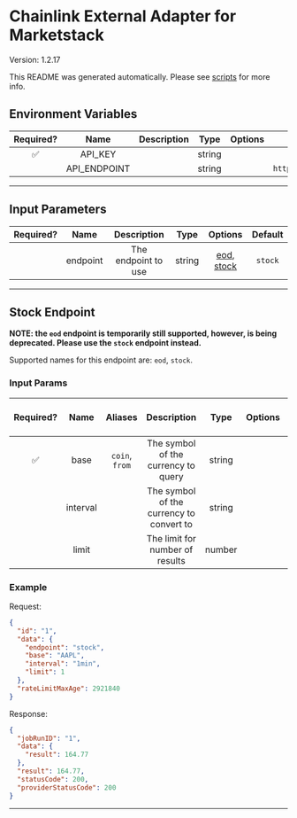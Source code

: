 # Chainlink External Adapter for Marketstack

Version: 1.2.17

This README was generated automatically. Please see [scripts](../../scripts) for more info.

## Environment Variables

| Required? |     Name     | Description |  Type  | Options |             Default              |
| :-------: | :----------: | :---------: | :----: | :-----: | :------------------------------: |
|    ✅     |   API_KEY    |             | string |         |                                  |
|           | API_ENDPOINT |             | string |         | `http://api.marketstack.com/v1/` |

---

## Input Parameters

| Required? |   Name   |     Description     |  Type  |                     Options                      | Default |
| :-------: | :------: | :-----------------: | :----: | :----------------------------------------------: | :-----: |
|           | endpoint | The endpoint to use | string | [eod](#stock-endpoint), [stock](#stock-endpoint) | `stock` |

---

## Stock Endpoint

**NOTE: the `eod` endpoint is temporarily still supported, however, is being deprecated. Please use the `stock` endpoint instead.**

Supported names for this endpoint are: `eod`, `stock`.

### Input Params

| Required? |   Name   |    Aliases     |               Description                |  Type  | Options | Default | Depends On | Not Valid With |
| :-------: | :------: | :------------: | :--------------------------------------: | :----: | :-----: | :-----: | :--------: | :------------: |
|    ✅     |   base   | `coin`, `from` |   The symbol of the currency to query    | string |         |         |            |                |
|           | interval |                | The symbol of the currency to convert to | string |         | `1min`  |            |                |
|           |  limit   |                |     The limit for number of results      | number |         |   `1`   |            |                |

### Example

Request:

```json
{
  "id": "1",
  "data": {
    "endpoint": "stock",
    "base": "AAPL",
    "interval": "1min",
    "limit": 1
  },
  "rateLimitMaxAge": 2921840
}
```

Response:

```json
{
  "jobRunID": "1",
  "data": {
    "result": 164.77
  },
  "result": 164.77,
  "statusCode": 200,
  "providerStatusCode": 200
}
```

---

